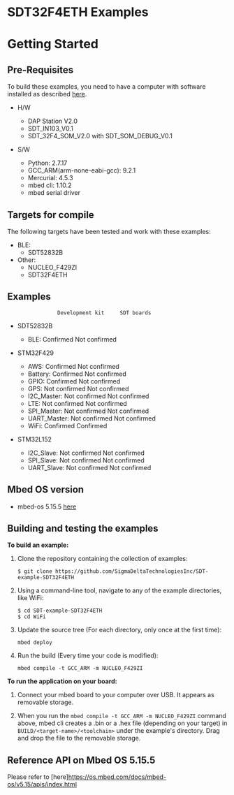 # SDT32F4ETH Examples
Getting Started
===============


Pre-Requisites
--------------

To build these examples, you need to have a computer with software installed as described [here](https://os.mbed.com/docs/latest/tools/index.html).

* H/W 
	* DAP Station V2.0
	* SDT_IN103_V0.1
	* SDT_32F4_SOM_V2.0 with SDT_SOM_DEBUG_V0.1

* S/W
	* Python: 2.7.17
	* GCC_ARM(arm-none-eabi-gcc): 9.2.1
	* Mercurial: 4.5.3
	* mbed cli: 1.10.2
	* mbed serial driver


Targets for compile
--------------------

The following targets have been tested and work with these examples:

* BLE:
	* SDT52832B
* Other:
	* NUCLEO_F429ZI
	* SDT32F4ETH


Examples
--------
					Development kit		SDT boards
* SDT52832B
	* BLE: 			Confirmed			Not confirmed

* STM32F429
	* AWS: 			Confirmed			Not confirmed
	* Battery: 		Confirmed			Not confirmed
	* GPIO: 		Confirmed			Not confirmed
	* GPS: 			Not confirmed		Not confirmed
	* I2C_Master: 	Not confirmed		Not confirmed
	* LTE: 			Not confirmed		Not confirmed
	* SPI_Master: 	Not confirmed		Not confirmed
	* UART_Master: 	Not confirmed		Not confirmed
	* WiFi: 		Confirmed			Confirmed

* STM32L152
	* I2C_Slave: 	Not confirmed		Not confirmed
	* SPI_Slave: 	Not confirmed		Not confirmed
	* UART_Slave: 	Not confirmed		Not confirmed


Mbed OS version
---------------

* mbed-os 5.15.5 [here](https://github.com/ARMmbed/mbed-os/#6a244d7adffc0e93872cfc880e539ee11bbc6002)


Building and testing the examples
---------------------------------

__To build an example:__

1. Clone the repository containing the collection of examples:

	```
	$ git clone https://github.com/SigmaDeltaTechnologiesInc/SDT-example-SDT32F4ETH
	```

1. Using a command-line tool, navigate to any of the example directories, like WiFi:

	```
	$ cd SDT-example-SDT32F4ETH
	$ cd WiFi
	```

1. Update the source tree (For each directory, only once at the first time):

	```
	mbed deploy
	```

1. Run the build (Every time your code is modified):

	```
    mbed compile -t GCC_ARM -m NUCLEO_F429ZI
    ```

__To run the application on your board:__

1. Connect your mbed board to your computer over USB. It appears as removable storage.

1. When you run the `mbed compile -t GCC_ARM -m NUCLEO_F429ZI` command above, mbed cli creates a .bin or a .hex file (depending on your target) in ```BUILD/<target-name>/<toolchain>``` under the example's directory. Drag and drop the file to the removable storage.


Reference API on Mbed OS 5.15.5
-------------------------------

Please refer to [here]https://os.mbed.com/docs/mbed-os/v5.15/apis/index.html

